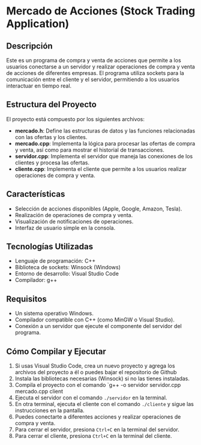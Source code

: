 # Mercado de Acciones (Stock Trading Application)

## Descripción
Este es un programa de compra y venta de acciones que permite a los usuarios conectarse a un servidor y realizar operaciones de compra y venta de acciones de diferentes empresas. El programa utiliza sockets para la comunicación entre el cliente y el servidor, permitiendo a los usuarios interactuar en tiempo real.

## Estructura del Proyecto
El proyecto está compuesto por los siguientes archivos:

- **mercado.h**: Define las estructuras de datos y las funciones relacionadas con las ofertas y los clientes.
- **mercado.cpp**: Implementa la lógica para procesar las ofertas de compra y venta, así como para mostrar el historial de transacciones.
- **servidor.cpp**: Implementa el servidor que maneja las conexiones de los clientes y procesa las ofertas.
- **cliente.cpp**: Implementa el cliente que permite a los usuarios realizar operaciones de compra y venta.

## Características
- Selección de acciones disponibles (Apple, Google, Amazon, Tesla).
- Realización de operaciones de compra y venta.
- Visualización de notificaciones de operaciones.
- Interfaz de usuario simple en la consola.

## Tecnologías Utilizadas
- Lenguaje de programación: C++
- Biblioteca de sockets: Winsock (Windows)
- Entorno de desarrollo: Visual Studio Code
- Compilador: g++

## Requisitos
- Un sistema operativo Windows.
- Compilador compatible con C++ (como MinGW o Visual Studio).
- Conexión a un servidor que ejecute el componente del servidor del programa.

## Cómo Compilar y Ejecutar

1. Si usas Visual Studio Code, crea un nuevo proyecto y agrega los archivos del proyecto a él o puedes bajar el repositorio de Github
2. Instala las bibliotecas necesarias (Winsock) si no las tienes instaladas.
3. Compila el proyecto con el comando `g++ -o servidor servidor.cpp mercado.cpp client
4. Ejecuta el servidor con el comando `./servidor` en la terminal.
5. En otra terminal, ejecuta el cliente con el comando `./cliente` y sigue las instrucciones en la pantalla.
6. Puedes conectarte a diferentes acciones y realizar operaciones de compra y venta.
7. Para cerrar el servidor, presiona `Ctrl+C` en la terminal del servidor.
8. Para cerrar el cliente, presiona `Ctrl+C` en la terminal del cliente.
